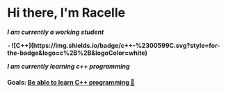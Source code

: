 <h1>Hi there, <b>I'm Racelle<b></h1>
  <p><i>I am currently a working student</i></p>
  - ![C++](https://img.shields.io/badge/c++-%2300599C.svg?style=for-the-badge&logo=c%2B%2B&logoColor=white)
<p><i>I am currently learning c++ programming</i></p>
  <h4><b>Goals: <u>Be able to learn C++ programming 🥴</b></h4>
